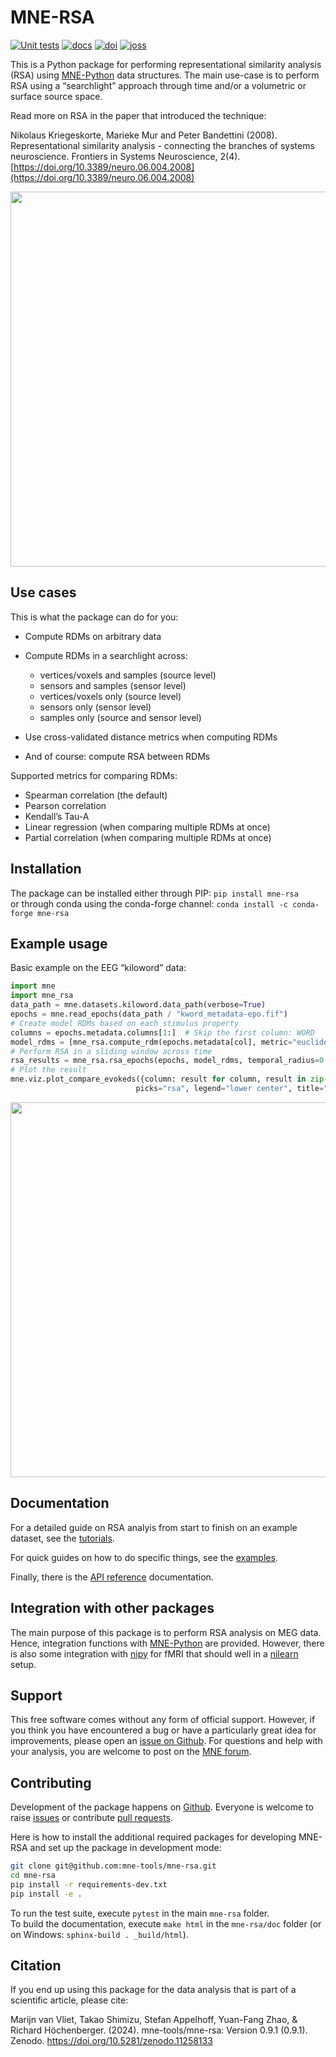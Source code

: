 # MNE-RSA

[![Unit tests](https://github.com/mne-tools/mne-rsa/workflows/unit%20tests/badge.svg)](https://github.com/mne-tools/mne-rsa/actions?query=workflow%3A%22unit+tests%22)
[![docs](https://github.com/mne-tools/mne-rsa/workflows/build-docs/badge.svg)](https://github.com/mne-tools/mne-rsa/actions?query=workflow%3Abuild-docs)
[![doi](https://zenodo.org/badge/194268560.svg)](https://zenodo.org/doi/10.5281/zenodo.11242874)
[![joss](https://joss.theoj.org/papers/224328eb22eab91aaae44579fb00fdaa/status.svg)](https://joss.theoj.org/papers/224328eb22eab91aaae44579fb00fdaa)

This is a Python package for performing representational similarity analysis (RSA) using [MNE-Python](https://martinos.org/mne/stable/index.html>) data structures.
The main use-case is to perform RSA using a “searchlight” approach through time and/or a
volumetric or surface source space.

Read more on RSA in the paper that introduced the technique:

Nikolaus Kriegeskorte, Marieke Mur and Peter Bandettini (2008).
Representational similarity analysis - connecting the branches of systems neuroscience.
Frontiers in Systems Neuroscience, 2(4).
[https://doi.org/10.3389/neuro.06.004.2008](https://doi.org/10.3389/neuro.06.004.2008)

<picture>
  <source media="(prefers-color-scheme: light)" srcset="doc/rsa.png">
  <source media="(prefers-color-scheme: dark)" srcset="doc/rsa_dark.png">
  <img src="doc/rsa.png" width="600">
</picture>


## Use cases

This is what the package can do for you:

-  Compute RDMs on arbitrary data
-  Compute RDMs in a searchlight across:

   -  vertices/voxels and samples (source level)
   -  sensors and samples (sensor level)
   -  vertices/voxels only (source level)
   -  sensors only (sensor level)
   -  samples only (source and sensor level)

-  Use cross-validated distance metrics when computing RDMs
-  And of course: compute RSA between RDMs

Supported metrics for comparing RDMs:

-  Spearman correlation (the default)
-  Pearson correlation
-  Kendall’s Tau-A
-  Linear regression (when comparing multiple RDMs at once)
-  Partial correlation (when comparing multiple RDMs at once)

## Installation

The package can be installed either through PIP: `pip install mne-rsa`  
or through conda using the conda-forge channel: `conda install -c conda-forge mne-rsa`


## Example usage

Basic example on the EEG “kiloword” data:

```python
import mne
import mne_rsa
data_path = mne.datasets.kiloword.data_path(verbose=True)
epochs = mne.read_epochs(data_path / "kword_metadata-epo.fif")
# Create model RDMs based on each stimulus property
columns = epochs.metadata.columns[1:]  # Skip the first column: WORD
model_rdms = [mne_rsa.compute_rdm(epochs.metadata[col], metric="euclidean") for col in columns]
# Perform RSA in a sliding window across time
rsa_results = mne_rsa.rsa_epochs(epochs, model_rdms, temporal_radius=0.01)
# Plot the result
mne.viz.plot_compare_evokeds({column: result for column, result in zip(columns, rsa_results)},
                            picks="rsa", legend="lower center", title="RSA result")
```
<picture>
  <source media="(prefers-color-scheme: light)" srcset="doc/rsa_result.png">
  <source media="(prefers-color-scheme: dark)" srcset="doc/rsa_result_dark.png">
  <img src="rsa_result.png" width="600">
</picture>

## Documentation
For a detailed guide on RSA analyis from start to finish on an example dataset, see the [tutorials](auto_examples/tutorials/index.html).

For quick guides on how to do specific things, see the [examples](auto_examples/index.html).

Finally, there is the [API reference](api.html) documentation.

## Integration with other packages

The main purpose of this package is to perform RSA analysis on MEG data.
Hence, integration functions with [MNE-Python](https://mne.tools) are provided.
However, there is also some integration with [nipy](https://nipy.org) for fMRI that should well in a [nilearn](https://nilearn.github.io) setup.


## Support

This free software comes without any form of official support.
However, if you think you have encountered a bug or have a particularly great idea for improvements, please open an [issue on Github](https://github.com/mne-tools/mne-rsa/issues).
For questions and help with your analysis, you are welcome to post on the [MNE forum](https://mne.discourse.group/).

## Contributing

Development of the package happens on [Github](https://github.com/mne-tools/mne-rsa).
Everyone is welcome to raise [issues](https://github.com/mne-tools/mne-rsa/issues) or contribute [pull requests](https://github.com/mne-tools/mne-rsa/pulls).

Here is how to install the additional required packages for developing MNE-RSA and set up the package in development mode:

```bash
git clone git@github.com:mne-tools/mne-rsa.git
cd mne-rsa
pip install -r requirements-dev.txt
pip install -e .
```

To run the test suite, execute `pytest` in the main `mne-rsa` folder.  
To build the documentation, execute `make html` in the `mne-rsa/doc` folder (or on
Windows: `sphinx-build . _build/html`).

## Citation
If you end up using this package for the data analysis that is part of a scientific
article, please cite:

Marijn van Vliet, Takao Shimizu, Stefan Appelhoff, Yuan-Fang Zhao, & Richard
Höchenberger. (2024). mne-tools/mne-rsa: Version 0.9.1 (0.9.1). Zenodo.
https://doi.org/10.5281/zenodo.11258133
